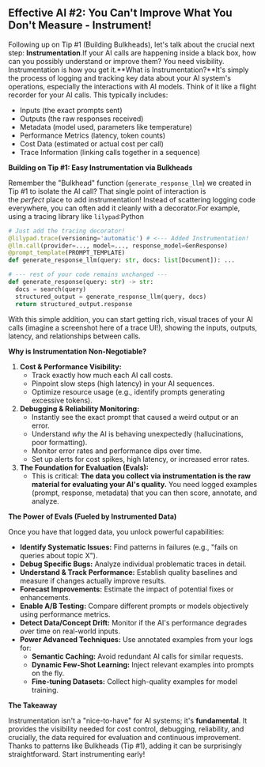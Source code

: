 ## Effective AI #2: You Can't Improve What You Don't Measure - Instrument!

Following up on Tip #1 (Building Bulkheads), let's talk about the crucial next step: **Instrumentation**.If your AI calls are happening inside a black box, how can you possibly understand or improve them? You need visibility. Instrumentation is how you get it.**What is Instrumentation?**It's simply the process of logging and tracking key data about your AI system's operations, especially the interactions with AI models. Think of it like a flight recorder for your AI calls. This typically includes:

- Inputs (the exact prompts sent)
- Outputs (the raw responses received)
- Metadata (model used, parameters like temperature)
- Performance Metrics (latency, token counts)
- Cost Data (estimated or actual cost per call)
- Trace Information (linking calls together in a sequence)

**Building on Tip #1: Easy Instrumentation via Bulkheads**

Remember the "Bulkhead" function (`generate_response_llm`) we created in Tip #1 to isolate the AI call? That single point of interaction is the *perfect* place to add instrumentation! Instead of scattering logging code everywhere, you can often add it cleanly with a decorator.For example, using a tracing library like `lilypad`:Python

```python
# Just add the tracing decorator!
@lilypad.trace(versioning='automatic') # <--- Added Instrumentation!
@llm.call(provider=..., model=..., response_model=GenResponse)
@prompt_template(PROMPT_TEMPLATE)
def generate_response_llm(query: str, docs: list[Document]): ...

# --- rest of your code remains unchanged ---
def generate_response(query: str) -> str:
  docs = search(query)
  structured_output = generate_response_llm(query, docs)
  return structured_output.response

```

With this simple addition, you can start getting rich, visual traces of your AI calls (imagine a screenshot here of a trace UI!), showing the inputs, outputs, latency, and relationships between calls.

**Why is Instrumentation Non-Negotiable?**

1. **Cost & Performance Visibility:**
    - Track exactly how much each AI call costs.
    - Pinpoint slow steps (high latency) in your AI sequences.
    - Optimize resource usage (e.g., identify prompts generating excessive tokens).
2. **Debugging & Reliability Monitoring:**
    - Instantly see the exact prompt that caused a weird output or an error.
    - Understand *why* the AI is behaving unexpectedly (hallucinations, poor formatting).
    - Monitor error rates and performance dips over time.
    - Set up alerts for cost spikes, high latency, or increased error rates.
3. **The Foundation for Evaluation (Evals):**
    - This is critical: **The data you collect via instrumentation is the raw material for evaluating your AI's quality.** You need logged examples (prompt, response, metadata) that you can then score, annotate, and analyze.

**The Power of Evals (Fueled by Instrumented Data)**

Once you have that logged data, you unlock powerful capabilities:

- **Identify Systematic Issues:** Find patterns in failures (e.g., "fails on queries about topic X").
- **Debug Specific Bugs:** Analyze individual problematic traces in detail.
- **Understand & Track Performance:** Establish quality baselines and measure if changes actually improve results.
- **Forecast Improvements:** Estimate the impact of potential fixes or enhancements.
- **Enable A/B Testing:** Compare different prompts or models objectively using performance metrics.
- **Detect Data/Concept Drift:** Monitor if the AI's performance degrades over time on real-world inputs.
- **Power Advanced Techniques:** Use annotated examples from your logs for:
    - **Semantic Caching:** Avoid redundant AI calls for similar requests.
    - **Dynamic Few-Shot Learning:** Inject relevant examples into prompts on the fly.
    - **Fine-tuning Datasets:** Collect high-quality examples for model training.

**The Takeaway**

Instrumentation isn't a "nice-to-have" for AI systems; it's **fundamental**. It provides the visibility needed for cost control, debugging, reliability, and crucially, the data required for evaluation and continuous improvement. Thanks to patterns like Bulkheads (Tip #1), adding it can be surprisingly straightforward. Start instrumenting early!